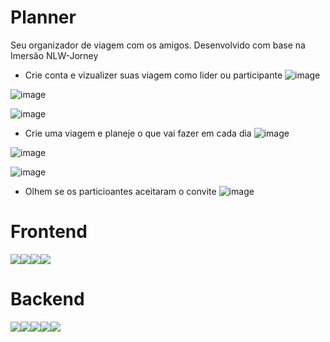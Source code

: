 # Planner
Seu organizador de viagem com os amigos. Desenvolvido com base na Imersão NLW-Jorney
- Crie conta e vizualizer suas viagem como lider ou participante
![image](https://github.com/user-attachments/assets/19f70c7d-9a24-4260-868e-78d76c42e42f)
  
![image](https://github.com/user-attachments/assets/810cb043-38c4-4f5a-8b93-ebf33dc94a5d)

![image](https://github.com/user-attachments/assets/d2214d26-1e0b-42a9-85d2-d06f994e923e)
- Crie uma viagem e planeje o que vai fazer em cada dia
![image](https://github.com/user-attachments/assets/4923a4e4-7abb-473c-ab2d-9d0c9e7c0356)
  
![image](https://github.com/user-attachments/assets/e082095a-d033-49ab-b02a-e0512eb03e1f)
  
![image](https://github.com/user-attachments/assets/e33b914c-ae27-48a6-9551-0f6e63da1fdb)

- Olhem se os particioantes aceitaram o convite
![image](https://github.com/user-attachments/assets/78054044-bc8d-4b13-b1e1-d5cb7f5f8ff2)
# Frontend
<img src="https://img.shields.io/badge/React-20232A?style=for-the-badge&logo=react&logoColor=61DAFB"/><img src="https://img.shields.io/badge/React_Router-CA4245?style=for-the-badge&logo=react-router&logoColor=white"/><img src="https://img.shields.io/badge/Tailwind_CSS-38B2AC?style=for-the-badge&logo=tailwind-css&logoColor=white"/><img src="https://img.shields.io/badge/TypeScript-007ACC?style=for-the-badge&logo=typescript&logoColor=white"/>
# Backend
<img src="https://img.shields.io/badge/MongoDB-4EA94B?style=for-the-badge&logo=mongodb&logoColor=white"/><img src="https://img.shields.io/badge/JWT-000000?style=for-the-badge&logo=JSON%20web%20tokens&logoColor=white"/><img src="https://img.shields.io/badge/Node%20js-339933?style=for-the-badge&logo=nodedotjs&logoColor=white"/><img src="https://img.shields.io/badge/npm-CB3837?style=for-the-badge&logo=npm&logoColor=white"/><img src="https://img.shields.io/badge/JavaScript-323330?style=for-the-badge&logo=javascript&logoColor=F7DF1E"/>
